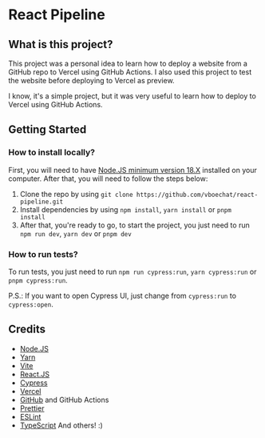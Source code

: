 # React Pipeline

## What is this project?
This project was a personal idea to learn how to deploy a website from a GitHub repo to Vercel using GitHub Actions.
I also used this project to test the website before deploying to Vercel as preview.

I know, it's a simple project, but it was very useful to learn how to deploy to Vercel using GitHub Actions.

## Getting Started
### How to install locally?
First, you will need to have [Node.JS minimum version 18.X](https://nodejs.org/en/download) installed on your computer.
After that, you will need to follow the steps below:

1. Clone the repo by using `git clone https://github.com/vboechat/react-pipeline.git`
2. Install dependencies by using `npm install`, `yarn install` or `pnpm install`
3. After that, you're ready to go, to start the project, you just need to run `npm run dev`, `yarn dev` or `pnpm dev`

### How to run tests?
To run tests, you just need to run `npm run cypress:run`, `yarn cypress:run` or `pnpm cypress:run`.

P.S.: If you want to open Cypress UI, just change from `cypress:run` to `cypress:open`.

## Credits
 - [Node.JS](https://nodejs.org/en)
 - [Yarn](https://yarnpkg.com)
 - [Vite](https://vitejs.dev)
 - [React.JS](https://reactjs.org)
 - [Cypress](https://cypress.io)
 - [Vercel](https://vercel.com)
 - [GitHub](https://github.com) and GitHub Actions
 - [Prettier](https://prettier.io)
 - [ESLint](https://eslint.org)
 - [TypeScript](https://typescriptlang.org)
And others! :)